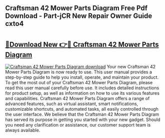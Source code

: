 ## Craftsman 42 Mower Parts Diagram Free Pdf Download - Part-jCR New Repair Owner Guide cxto4

# <h2><a href="http://dfpspg.blite.top/?on=Craftsman+42+Mower+Parts+Diagram">🔗Download New 👉🔴 Craftsman 42 Mower Parts Diagram</a></h2>

[![Craftsman 42 Mower Parts Diagram download](https://i.imgur.com/lujVjoI.png)](http://dfpspg.blite.top/?on=Craftsman+42+Mower+Parts+Diagram)
Your new Craftsman 42 Mower Parts Diagram is now ready to use. This user manual provides a step-by-step guide to help you install, operate, and maintain your product. To get the most out of your Craftsman 42 Mower Parts Diagram, please read this user manual carefully before use. It includes detailed instructions for product setup, as well as information on how to use its various features and capabilities. Craftsman 42 Mower Parts Diagram offers a range of advanced features, such as virtual assistant, smart notifications, customizable shortcuts, and automated tasks, all easily controlled through the user interface. We believe that the Craftsman 42 Mower Parts Diagram has served its purpose in getting you started with your new gadget. Should you need any clarification or assistance, our customer support team is always available.
